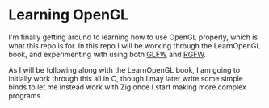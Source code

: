 # Learning OpenGL

I'm finally getting around to learning how to use OpenGL properly, which is what this repo is for.
In this repo I will be working through the LearnOpenGL book, and experimenting with using both [GLFW](https://glfw.org) and [RGFW](https://github.com/ColleagueRiley/RGFW).


As I will be following along with the LearnOpenGL book, I am going to initially work through this all in C, though I may later write some simple binds to let me instead work with Zig once I start making more complex programs.

